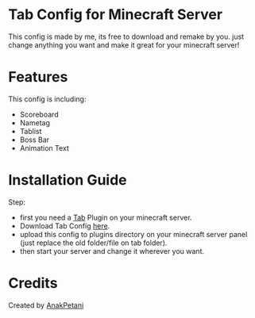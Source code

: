 # Tab Config for Minecraft Server
This config is made by me, its free to download and remake by you.
just change anything you want and make it great for your minecraft server!

# Features
This config is including:
- Scoreboard</li>
- Nametag</li>
- Tablist</li>
- Boss Bar</li>
- Animation Text</li>

# Installation Guide
Step:
- first you need a [Tab](https://www.spigotmc.org/resources/tab-1-5-1-21-4.57806/) Plugin on your minecraft server.</li>
- Download Tab Config [here](https://github.com/anakpetani00/Tab-Config/releases).</li>
- upload this config to plugins directory on your minecraft server panel (just replace the old folder/file on tab folder).</li>
- then start your server and change it wherever you want.</li>

# Credits
Created by [AnakPetani](https://github.com/anakpetani00)
